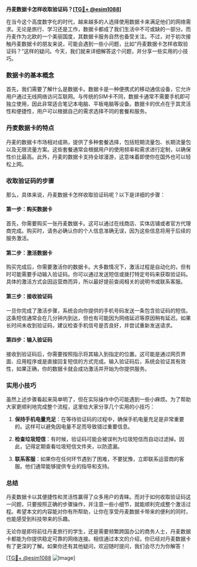 **丹麦数据卡怎样收取验证码？[[TG💪+ @esim1088](https://t.me/s/esim1088)]**

在当今这个高度数字化的时代，越来越多的人选择使用数据卡来满足他们的网络需求。无论是旅行、学习还是工作，数据卡都成了我们生活中不可或缺的一部分。而丹麦作为北欧的一个美丽国度，其数据卡服务自然也备受关注。不过，对于初次接触丹麦数据卡的朋友来说，可能会遇到一些小问题，比如“丹麦数据卡怎样收取验证码？”这样的疑问。今天，我们就来详细解答这个问题，并分享一些实用的小技巧。

### 数据卡的基本概念

首先，我们需要了解什么是数据卡。数据卡是一种便携式的移动通信设备，它允许用户通过无线网络访问互联网。与传统的SIM卡不同，数据卡通常不需要手机即可独立使用，因此非常适合笔记本电脑、平板电脑等设备。数据卡的优点在于其灵活性和便捷性，用户可以根据自己的需求选择不同的套餐和服务。

### 丹麦数据卡的特点

丹麦的数据卡市场相对成熟，提供了多种套餐选择，包括短期流量包、长期流量包以及无限流量方案。这些套餐通常会根据用户的使用频率和需求进行定制，以确保性价比最高。此外，丹麦的数据卡支持全球漫游，这意味着即使你在国外也可以轻松上网。

### 收取验证码的步骤

那么，具体来说，丹麦数据卡怎样收取验证码呢？以下是详细的步骤：

#### 第一步：购买数据卡

首先，你需要购买一张丹麦数据卡。这可以通过在线商店、实体店铺或者官方代理商完成。购买时，请务必确认你的个人信息准确无误，因为这些信息将用于后续的服务激活。

#### 第二步：激活数据卡

购买完成后，你需要激活你的数据卡。大多数情况下，激活过程是自动化的，但有时可能需要手动输入验证码。你可以通过发送短信或拨打特定号码来获取验证码。具体的激活方式会因运营商而异，所以最好提前查阅相关的说明书或联系客服。

#### 第三步：接收验证码

一旦你完成了激活步骤，系统会向你提供的手机号码发送一条包含验证码的短信。这条短信通常会在几分钟内到达，但也有可能因为网络延迟等原因稍有延迟。如果长时间未收到验证码，建议检查手机信号是否良好，并尝试重新发送请求。

#### 第四步：输入验证码

接收到验证码后，你需要按照指示将其输入到指定的位置。这可能是通过网页界面、应用程序或是直接回复短信的方式完成。输入验证码后，系统会验证其有效性，如果正确，你的数据卡就会成功激活并开始为你提供服务。

### 实用小技巧

虽然上述步骤看起来简单明了，但在实际操作中仍可能遇到一些小麻烦。为了帮助大家更顺利地完成整个流程，这里给大家分享几个实用的小技巧：

1. **保持手机电量充足**：在等待验证码的过程中，确保手机电量充足是非常重要的。这样可以避免因电量不足而导致错过重要信息。
   
2. **检查垃圾短信**：有时候，验证码可能会被误判为垃圾短信而自动过滤掉。因此，记得定期查看垃圾短信文件夹，以防遗漏。

3. **联系客服**：如果你在任何环节遇到了困难，不要犹豫，立即联系运营商的客服。他们通常能够提供专业的指导和支持。

### 总结

丹麦数据卡以其便捷性和灵活性赢得了众多用户的青睐。而对于如何收取验证码这一问题，只要按照正确的步骤操作，并注意一些小细节，就能顺利完成整个激活过程。希望本文的内容能对你有所帮助，让你在享受丹麦数据卡带来的便利的同时，也能感受到科技带来的乐趣。

无论你是即将前往丹麦旅行的学生，还是需要频繁跨国办公的商务人士，丹麦数据卡都能为你提供稳定可靠的网络连接。相信通过本文的介绍，你已经对丹麦数据卡有了更深的了解。如果你还有其他疑问，欢迎随时提问，我们会尽力为你解答！

[[TG💪+ @esim1088](https://t.me/s/esim1088) ![Image](https://i.postimg.cc/4NQfJmqS/Snipaste-2025-05-13-00-14-12.png)]